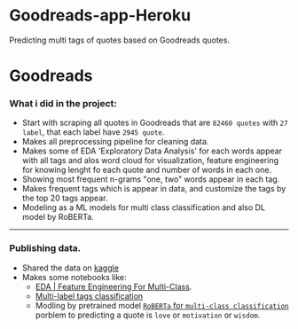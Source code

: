 # Goodreads-app-Heroku
Predicting multi tags of quotes based on Goodreads quotes.

# Goodreads
<!-- Scraping data from goodreads and makes an EDA and modeling on data. -->

### What i did in the project:
* Start with scraping all quotes in Goodreads that are `82460 quotes` with `27 label`, that each label have `2945 quote`.
* Makes all preprocessing pipeline for cleaning data.
* Makes some of EDA 'Exploratory Data Analysis' for each words appear with all tags and alos word cloud for visualization, feature engineering for knowing lenght fo each quote and number of words in each one.
* Showing most frequent n-grams "one, two" words appear in each tag.
* Makes frequent tags which is appear in data, and customize the tags by the top 20 tags appear.
* Modeling as a ML models for multi class classification and also DL model by RoBERTa.

-----
### Publishing data.
* Shared the data on [kaggle](https://www.kaggle.com/abdokamr/good-reads-quotes)
* Makes some notebooks like:
  * [EDA | Feature Engineering For Multi-Class](https://www.kaggle.com/abdokamr/eda-feature-engineering-for-multi-class).
  * [Multi-label tags classification](https://www.kaggle.com/abdokamr/multi-class-tags-classification)
  *  Modling by pretrained model [`RoBERTa` for `multi-class classification`](https://www.kaggle.com/abdokamr/goodreads-modeling-by-roberta-for-multi-class) porblem to predicting a quote is `love` or `motivation` or `wisdom`.
